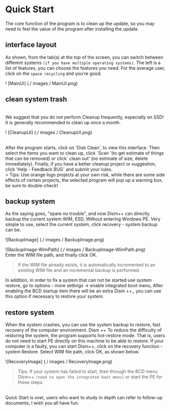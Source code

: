 # Quick Start
The core function of the program is to clean up the update, so you may need to feel the value of the program after installing the update.

## interface layout
As shown, from the tab(s) at the top of the screen, you can switch between different systems `(if you have multiple operating systems)`. The left is a list of features, you can choose the features you need. For the average user, click on the `space recycling` and you're good.

! [MainUI] (./ images / MainUI.png)

## clean system trash
<br>
We suggest that you do not perform Cleanup frequently, especially on SSD! It is generally recommended  to clean up once a month.

! [CleanupUI] (./ images / CleanupUI.png)

<br>
After the program starts, click on 'Disk Clean', to view this interface. Then select the items you want to clean up, click `Scan '(to get estimate of things that can be removed) or click` clean out' (no estimate of size, delete immediately). Finally, if you have a better cleanup project or suggestion, click 'Help - Feedback BUG` and submit your rules.

<br>
> Tips: Use orange logo projects at your own risk, while there are some side effects of certain projects, the selected program will pop up a warning box, be sure to double-check!

## backup system
As the saying goes, "spare no trouble", and now Dism++ can directly backup the current system WIM, ESD, Without entering Windows PE. Very simple to use, select the current system, click recovery - system backup can be.

![BackupImage] (./ images / BackupImage.png)

![BackupImage-WimPath] (./ images / BackupImage-WimPath.png)
<br> Enter the WIM file path, and finally click OK.
> If the WIM file already exists, it is automatically incremented to an existing WIM file and an incremental backup is performed.

In addition, in order to fix a system that can not be started use system restore, go to options - more settings -> enable integrated boot menu, After enabling the BCD startup item there will be an extra Dism ++,, you can use this option if necessary to restore your system.

## restore system
When the system crashes, you can use the system backup to restore, fast recovery of the computer environment. Dism ++ To reduce the difficulty of restoring the system, the program supports hot-restore mode. That is, users do not need to start PE directly on this machine to be able to restore. If your computer is a faulty, you can start Dism++, click on the recovery function - system Restore. Select WIM file path, click OK, as shown below.

![RecoveryImage] (./ images / RecoveryImage.png)

> Tips: If your system has failed to start, then through the BCD menu Dism++ `(need to open the integrated boot menu)` or start the PE for these steps.

<br> Quick Start is over, users who want to study in depth can refer to follow-up documents, I wish you all have fun.
